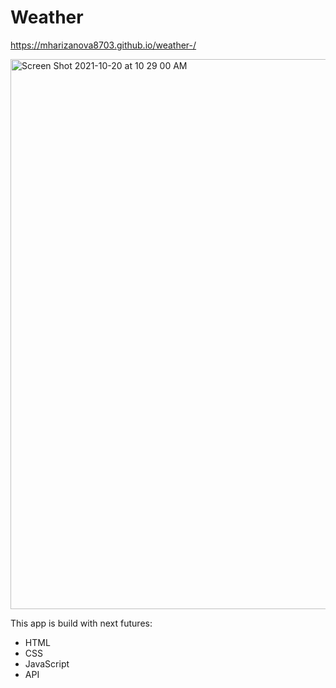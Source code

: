 # Weather 

https://mharizanova8703.github.io/weather-/

<img width="880" alt="Screen Shot 2021-10-20 at 10 29 00 AM" src="https://user-images.githubusercontent.com/85656320/138113209-39b7f45b-998f-4b99-aacd-a928d0465f26.png">

This app is build with next futures:
* HTML
* CSS
* JavaScript 
* API
